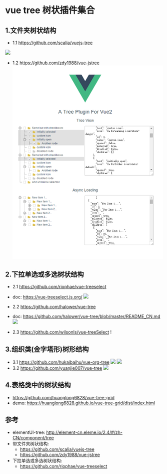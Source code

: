 # vue tree 树状插件集合

## 1.文件夹树状结构
- 1.1 https://github.com/scalia/vuejs-tree

![](https://raw.githubusercontent.com/scalia/vuejs-tree/7b6d80f7362cdaf0da9eba9997a9b132c5b99e7b/images/tree.png)

- 1.2 https://github.com/zdy1988/vue-jstree
![](https://github.com/zdy1988/vue-jstree/raw/master/pic.png)


## 2.下拉单选或多选树状结构
- 2.1 https://github.com/riophae/vue-treeselect
- doc: https://vue-treeselect.js.org/
![](https://raw.githubusercontent.com/riophae/vue-treeselect/master/screenshot.png)
- 2.2 https://github.com/halower/vue-tree
- doc: https://github.com/halower/vue-tree/blob/master/README_CN.md
![](https://github.com/halower/vue-tree/raw/master/screenshots/selectTree.png)

- 2.3 https://github.com/wilsonIs/vue-treeSelect
!

## 3.组织类(金字塔形)树形结构
- 3.1 https://github.com/hukaibaihu/vue-org-tree
![](https://github.com/hukaibaihu/vue-org-tree/raw/master/images/default.png)
![](https://github.com/hukaibaihu/vue-org-tree/raw/master/images/horizontal.png)
- 3.2 https://github.com/yuanjie007/vue-tree
![](https://camo.githubusercontent.com/6aaf7ef3f8ba83d45bafb49b5d0be831b3109e93/687474703a2f2f703378356d3465746b2e626b742e636c6f7564646e2e636f6d2f3135333632303035353531323377336e71693864697833)


## 4.表格类中的树状结构
- https://github.com/huanglong6828/vue-tree-grid
- demo: https://huanglong6828.github.io/vue-tree-grid/dist/index.html


## 参考
- elementUI-tree: http://element-cn.eleme.io/2.4/#/zh-CN/component/tree
- 带文件夹树状结构: 
  - https://github.com/scalia/vuejs-tree
  - https://github.com/zdy1988/vue-jstree
- 下拉单选或多选树状结构:
  - https://github.com/riophae/vue-treeselect
